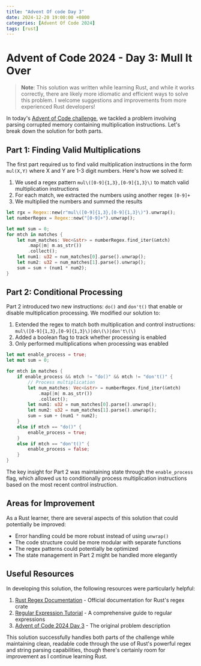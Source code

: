 ```yaml
---
title: "Advent Of code Day 3"
date: 2024-12-20 19:00:00 +0800
categories: [Advent Of Code 2024]
tags: [rust]
---
```


# Advent of Code 2024 - Day 3: Mull It Over

> **Note**: This solution was written while learning Rust, and while it works correctly, there are likely more idiomatic and efficient ways to solve this problem. I welcome suggestions and improvements from more experienced Rust developers!

In today's [Advent of Code challenge](https://adventofcode.com/2024/day/3), we tackled a problem involving parsing corrupted memory containing multiplication instructions. Let's break down the solution for both parts.

## Part 1: Finding Valid Multiplications

The first part required us to find valid multiplication instructions in the form `mul(X,Y)` where X and Y are 1-3 digit numbers. Here's how we solved it:

1. We used a regex pattern `mul\([0-9]{1,3},[0-9]{1,3}\)` to match valid multiplication instructions
2. For each match, we extracted the numbers using another regex `[0-9]+`
3. We multiplied the numbers and summed the results

```rust
let rgx = Regex::new(r"mul\([0-9]{1,3},[0-9]{1,3}\)").unwrap();
let numberRegex = Regex::new("[0-9]+").unwrap();

let mut sum = 0;
for mtch in matches {
    let num_matches: Vec<&str> = numberRegex.find_iter(&mtch)
        .map(|m| m.as_str())
        .collect();
    let num1: u32 = num_matches[0].parse().unwrap();
    let num2: u32 = num_matches[1].parse().unwrap();
    sum = sum + (num1 * num2);
}
```

## Part 2: Conditional Processing

Part 2 introduced two new instructions: `do()` and `don't()` that enable or disable multiplication processing. We modified our solution to:

1. Extended the regex to match both multiplication and control instructions:
   `mul\([0-9]{1,3},[0-9]{1,3}\)|do\(\)|don't\(\)`
2. Added a boolean flag to track whether processing is enabled
3. Only performed multiplications when processing was enabled

```rust
let mut enable_process = true;
let mut sum = 0;

for mtch in matches {
    if enable_process && mtch != "do()" && mtch != "don't()" {
        // Process multiplication
        let num_matches: Vec<&str> = numberRegex.find_iter(&mtch)
            .map(|m| m.as_str())
            .collect();
        let num1: u32 = num_matches[0].parse().unwrap();
        let num2: u32 = num_matches[1].parse().unwrap();
        sum = sum + (num1 * num2);
    }
    else if mtch == "do()" {
        enable_process = true;
    } 
    else if mtch == "don't()" {
        enable_process = false;
    } 
}
```

The key insight for Part 2 was maintaining state through the `enable_process` flag, which allowed us to conditionally process multiplication instructions based on the most recent control instruction.

## Areas for Improvement

As a Rust learner, there are several aspects of this solution that could potentially be improved:
- Error handling could be more robust instead of using `unwrap()`
- The code structure could be more modular with separate functions
- The regex patterns could potentially be optimized
- The state management in Part 2 might be handled more elegantly

## Useful Resources

In developing this solution, the following resources were particularly helpful:

1. [Rust Regex Documentation](https://docs.rs/regex/latest/regex/) - Official documentation for Rust's regex crate
2. [Regular Expression Tutorial](https://www3.ntu.edu.sg/home/ehchua/programming/howto/Regexe.html) - A comprehensive guide to regular expressions
3. [Advent of Code 2024 Day 3](https://adventofcode.com/2024/day/3) - The original problem description

This solution successfully handles both parts of the challenge while maintaining clean, readable code through the use of Rust's powerful regex and string parsing capabilities, though there's certainly room for improvement as I continue learning Rust.

